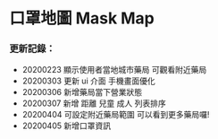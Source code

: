 # 口罩地圖 Mask Map


### 更新記錄：

- 20200223 顯示使用者當地城市藥局 可觀看附近藥局
- 20200303 更新 ui 介面 手機畫面優化
- 20200306 新增藥局當下營業狀態
- 20200307 新增 距離 兒童 成人 列表排序
- 20200404 可設定附近藥局範圍 可以看到更多藥局囉!
- 20200405 新增口罩資訊
